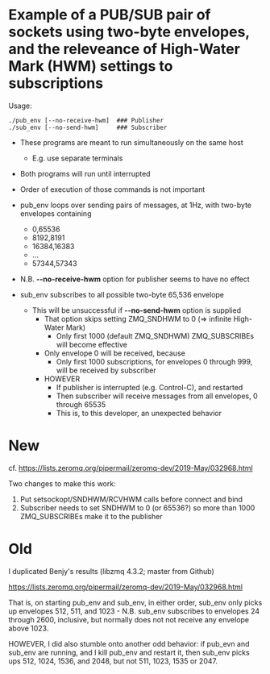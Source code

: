 # Example of a PUB/SUB pair of sockets using two-byte envelopes, and the releveance of High-Water Mark (HWM) settings to subscriptions

Usage:

    ./pub_env [--no-receive-hwm]  ### Publisher
    ./sub_env [--no-send-hwm]     ### Subscriber

- These programs are meant to run simultaneously on the same host
  - E.g. use separate terminals
- Both programs will run until interrupted
- Order of execution of those commands is not important

- pub_env loops over sending pairs of messages, at 1Hz, with two-byte envelopes containing
  - 0,65536
  - 8192,8191
  - 16384,16383
  - ...
  - 57344,57343

- N.B. **--no-receive-hwm** option for publisher seems to have no effect

- sub_env subscribes to all possible two-byte 65,536 envelope
  - This will be unsuccessful if **--no-send-hwm** option is supplied
    - That option skips setting ZMQ_SNDHWM to 0 (=> infinite High-Water Mark)
      - Only first 1000 (default ZMQ_SNDHWM) ZMQ_SUBSCRIBEs will become effective
    - Only envelope 0 will be received, because
      - Only first 1000 subscriptions, for envelopes 0 through 999, will be received by subscriber
    - HOWEVER
      - If publisher is interrupted (e.g. Control-C), and restarted
      - Then subscriber will receive messages from all envelopes, 0 through 65535
      - This is, to this developer, an unexpected behavior

# New

cf. https://lists.zeromq.org/pipermail/zeromq-dev/2019-May/032968.html

Two changes to make this work:

1. Put setsockopt/SNDHWM/RCVHWM calls before connect and bind
2. Subscriber needs to set SNDHWM to 0 (or 65536?) so more than 1000 ZMQ_SUBSCRIBEs make it to the publisher


# Old

I duplicated Benjy's results (libzmq 4.3.2; master from Github)

  https://lists.zeromq.org/pipermail/zeromq-dev/2019-May/032968.html

That is, on starting pub_env and sub_env, in either order, sub_env only picks up envelopes 512, 511, and 1023 - N.B. sub_env subscribes to envelopes 24 through 2600, inclusive, but normally does not not receive any envelope above 1023.

HOWEVER, I did also stumble onto another odd behavior:  if pub_evn and sub_env are running, and I kill pub_env and restart it, then sub_env picks ups 512, 1024, 1536, and 2048, but not 511, 1023, 1535 or 2047.
